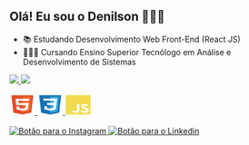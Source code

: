 ## Olá! Eu sou o Denilson 👨🏻‍💻

- 📚 Estudando Desenvolvimento Web Front-End (React JS)
- 👨🏼‍🎓 Cursando Ensino Superior Tecnólogo em Análise e Desenvolvimento de Sistemas

<div>
  <a href="https://github.com/denilsonbezerra">
  <img height="150em" src="https://github-readme-stats.vercel.app/api?username=denilsonbezerra&show_icons=true&theme=tokyonight&include_all_commits=true&count_private=true"/>
  <img height="150em" src="https://github-readme-stats.vercel.app/api/top-langs/?username=denilsonbezerra&layout=compact&langs_count=4&theme=tokyonight"/>
</div>
  
<br>
  
<div>
  <img alt="Ícone do HTML5" height="35" width="45" src="https://raw.githubusercontent.com/devicons/devicon/master/icons/html5/html5-original.svg">
  <img alt="Ícone do CSS3" height="35" width="45" src="https://raw.githubusercontent.com/devicons/devicon/master/icons/css3/css3-original.svg">
  <img alt="Ícone do JavaScript" height="35" width="45" src="https://raw.githubusercontent.com/devicons/devicon/master/icons/javascript/javascript-plain.svg">
</div>

<br>

<div> 
  <a href="https://instagram.com/denilsonbezerra_" target="_blank">
    <img alt="Botão para o Instagram" height="30em" src="https://img.shields.io/badge/-Instagram-%23E4405F?style=for-the-badge&logo=instagram&logoColor=white" target="_blank">
  </a>
  <a href="https://www.linkedin.com/in/denilson-bezerra-178507223/" target="_blank">
    <img alt="Botão para o Linkedin" height="30em" src="https://img.shields.io/badge/-LinkedIn-%230077B5?style=for-the-badge&logo=linkedin&logoColor=white" target="_blank">
  </a>
</div>
